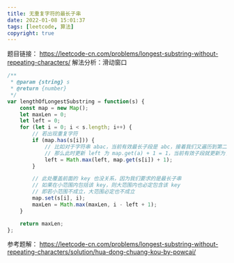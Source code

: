 ```yaml
---
title: 无重复字符的最长子串
date: 2022-01-08 15:01:37
tags: [leetcode, 算法]
copyright: true
---
```

题目链接：
https://leetcode-cn.com/problems/longest-substring-without-repeating-characters/
解法分析：滑动窗口
```js
/**
 * @param {string} s
 * @return {number}
 */
var lengthOfLongestSubstring = function(s) {
    const map = new Map();
    let maxLen = 0;
    let left = 0;
    for (let i = 0; i < s.length; i++) {
        // 若出现重复字符
        if (map.has(s[i])) {
            // 比如对于字符串 abac，当前有效最长子段是 abc，接着我们又遍历到第二个 a
            // 那么此时更新 left 为 map.get(a) + 1 = 1，当前有效子段就更新为了 bca
            left = Math.max(left, map.get(s[i]) + 1);
        }

        // 此处覆盖前面的 key 也没关系，因为我们要求的是最长子串
        // 如果在小范围内包括该 key，则大范围内也必定包含该 key
        // 即若小范围不成立，大范围必定也不成立
        map.set(s[i], i);
        maxLen = Math.max(maxLen, i - left + 1);
    }

    return maxLen;
};
```

参考题解：
https://leetcode-cn.com/problems/longest-substring-without-repeating-characters/solution/hua-dong-chuang-kou-by-powcai/